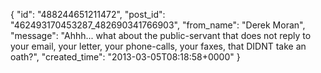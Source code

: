  {
   "id": "488244651211472",
   "post_id": "462493170453287_482690341766903",
   "from_name": "Derek Moran",
   "message": "Ahhh... what about the public-servant that does not reply to your email, your letter, your phone-calls, your faxes, that DIDNT take an oath?",
   "created_time": "2013-03-05T08:18:58+0000"
 }
